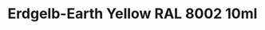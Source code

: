 ---
layout: product
title: "Erdgelb-Earth Yellow RAL 8002  10ml"
price: "330" 
desc: "Acrylic Laquer 10mL"
img_path: "/assets/img/RC064.jpg"
brand: "AK "
available: false
special_offer: false
new: false
soon: false
cat: "020000"
subcat: "020200"
subsubcat: "020201"
sifra: "RC064"
popular: false
---